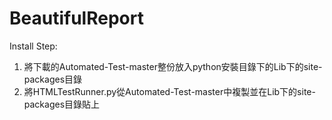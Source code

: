 # BeautifulReport
Install Step:
  1. 將下載的Automated-Test-master整份放入python安裝目錄下的Lib下的site-packages目錄
  2. 將HTMLTestRunner.py從Automated-Test-master中複製並在Lib下的site-packages目錄貼上
